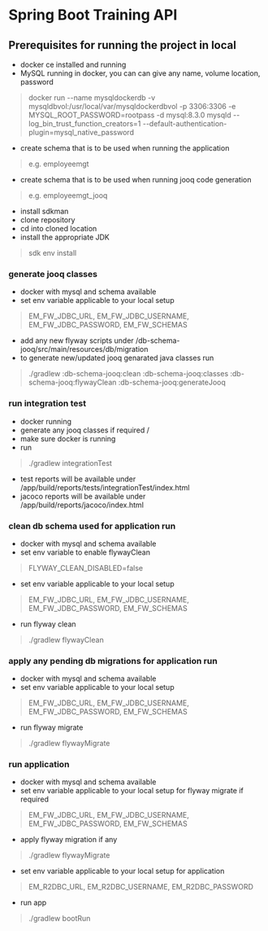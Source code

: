 # Spring Boot Training API

## Prerequisites for running the project in local
* docker ce installed and running
* MySQL running in docker, you can can give any name, volume location, password
> docker run --name mysqldockerdb -v mysqldbvol:/usr/local/var/mysqldockerdbvol -p 3306:3306 -e MYSQL_ROOT_PASSWORD=rootpass -d mysql:8.3.0 mysqld --log_bin_trust_function_creators=1 --default-authentication-plugin=mysql_native_password
* create schema that is to be used when running the application
> e.g. employeemgt
* create schema that is to be used when running jooq code generation
> e.g. employeemgt_jooq
* install sdkman
* clone repository
* cd into cloned location
* install the appropriate JDK
> sdk env install


### generate jooq classes
* docker with mysql and schema available
* set env variable applicable to your local setup
> EM_FW_JDBC_URL, EM_FW_JDBC_USERNAME, EM_FW_JDBC_PASSWORD, EM_FW_SCHEMAS
* add any new flyway scripts under <project root>/db-schema-jooq/src/main/resources/db/migration
* to generate new/updated jooq genarated java classes run 
> ./gradlew :db-schema-jooq:clean :db-schema-jooq:classes :db-schema-jooq:flywayClean :db-schema-jooq:generateJooq


### run integration test
* docker running
* generate any jooq classes if required <project root>/
* make sure docker is running
* run
> ./gradlew integrationTest
* test reports will be available under <project root>/app/build/reports/tests/integrationTest/index.html
* jacoco reports will be available under <project root>/app/build/reports/jacoco/index.html

### clean db schema used for application run
* docker with mysql and schema available
* set env variable to enable flywayClean
> FLYWAY_CLEAN_DISABLED=false
* set env variable applicable to your local setup
> EM_FW_JDBC_URL, EM_FW_JDBC_USERNAME, EM_FW_JDBC_PASSWORD, EM_FW_SCHEMAS
* run flyway clean
> ./gradlew flywayClean

### apply any pending db migrations for application run
* docker with mysql and schema available
* set env variable applicable to your local setup
> EM_FW_JDBC_URL, EM_FW_JDBC_USERNAME, EM_FW_JDBC_PASSWORD, EM_FW_SCHEMAS
* run flyway migrate
> ./gradlew flywayMigrate

### run application
* docker with mysql and schema available
* set env variable applicable to your local setup for flyway migrate if required
> EM_FW_JDBC_URL, EM_FW_JDBC_USERNAME, EM_FW_JDBC_PASSWORD, EM_FW_SCHEMAS
* apply flyway migration if any
> ./gradlew flywayMigrate
* set env variable applicable to your local setup for application
> EM_R2DBC_URL, EM_R2DBC_USERNAME, EM_R2DBC_PASSWORD
* run app
> ./gradlew bootRun